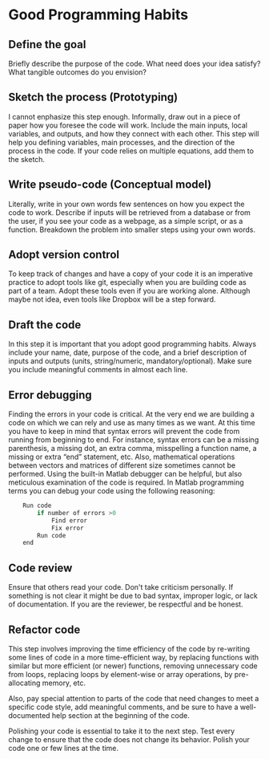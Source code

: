 # Good Programming Habits

## Define the goal
Briefly describe the purpose of the code. What need does your idea satisfy?
What tangible outcomes do you envision?

## Sketch the process (Prototyping)
I cannot enphasize this step enough. Informally, draw out in a piece of paper how you foresee the code will work. Include the main inputs, local variables, and outputs, and how they connect with each other. This step will help you defining variables, main processes, and the direction of the process in the
code. If your code relies on multiple equations, add them to the sketch.

## Write pseudo-code (Conceptual model)
Literally, write in your own words few sentences on how you expect the code to work. Describe if inputs will be retrieved from a database or from the user, if you see your code as a webpage, as
a simple script, or as a function. Breakdown the problem into smaller steps using your own words.

## Adopt version control
To keep track of changes and have a copy of your code it is an imperative practice to adopt tools like git, especially when you are building code as part of a team. Adopt these tools even if you are working alone. Although maybe not idea, even tools like Dropbox will be a step forward.

## Draft the code
In this step it is important that you adopt good programming habits. Always include your
name, date, purpose of the code, and a brief description of inputs and outputs (units,
string/numeric, mandatory/optional). Make sure you include meaningful comments in
almost each line.

## Error debugging
Finding the errors in your code is critical. At the very end we are building a code on
which we can rely and use as many times as we want. At this time you have to keep in
mind that syntax errors will prevent the code from running from beginning to end. For
instance, syntax errors can be a missing parenthesis, a missing dot, an extra comma,
misspelling a function name, a missing or extra “end” statement, etc. Also, mathematical
operations between vectors and matrices of different size sometimes cannot be
performed. Using the built-in Matlab debugger can be helpful, but also meticulous
examination of the code is required. In Matlab programming terms you can debug your
code using the following reasoning:

```python
    Run code
        if number of errors >0
            Find error
            Fix error
        Run code
    end
```

## Code review
Ensure that others read your code. Don't take criticism personally. If something is not clear it might be due to bad syntax, improper logic, or lack of documentation. If you are the reviewer, be respectful and be honest.

## Refactor code
This step involves improving the time efficiency of the code by re-writing some lines of code in a more time-efficient way, by replacing functions with similar but more efficient (or newer) functions, removing unnecessary code from loops, replacing loops by element-wise or array operations, by pre-allocating memory, etc. 

Also, pay special attention to parts of the code that need changes to meet a specific code style, add meaningful comments, and be sure to have a well-documented help section at the beginning of the code.

Polishing your code is essential to take it to the next step. Test every change to ensure that the code does not change its behavior. Polish your code one or few lines at the time.



